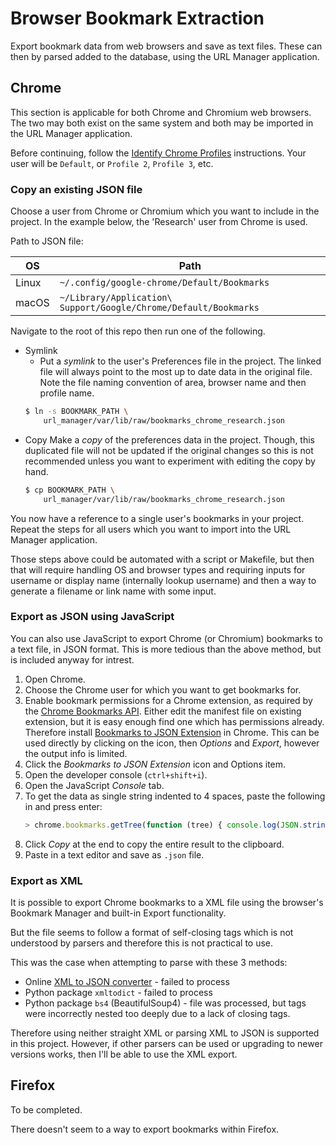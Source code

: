 # Browser Bookmark Extraction

Export bookmark data from web browsers and save as text files. These can then by parsed added to the database, using the URL Manager application.


## Chrome

This section is applicable for both Chrome and Chromium web browsers. The two may both exist on the same system and both may be imported in the URL Manager application.

Before continuing, follow the [Identify Chrome Profiles](identify_chrome_profiles.md) instructions. Your user will be `Default`, or `Profile 2`, `Profile 3`, etc.

### Copy an existing JSON file

Choose a user from Chrome or Chromium which you want to include in the project. In the example below, the 'Research' user from Chrome is used.

Path to JSON file:

OS    | Path
---   | ---
Linux | `~/.config/google-chrome/Default/Bookmarks`
macOS | `~/Library/Application\ Support/Google/Chrome/Default/Bookmarks`

Navigate to the root of this repo then run one of the following.

- Symlink
    - Put a _symlink_ to the user's Preferences file in the project. The linked file will always point to the most up to date data in the original file. Note the file naming convention of area, browser name and then profile name.
    ```sh
    $ ln -s BOOKMARK_PATH \
        url_manager/var/lib/raw/bookmarks_chrome_research.json
    ```
- Copy
    Make a _copy_ of the preferences data in the project. Though, this duplicated file will not be updated if the original changes so this is not recommended unless you want to experiment with editing the copy by hand.
    ```sh
    $ cp BOOKMARK_PATH \
        url_manager/var/lib/raw/bookmarks_chrome_research.json
    ```

You now have a reference to a single user's bookmarks in your project. Repeat the steps for all users which you want to import into the URL Manager application.

Those steps above could be automated with a script or Makefile, but then that will require handling OS and browser types and requiring inputs for username or display name (internally lookup username) and then a way to generate a filename or link name with some input.

### Export as JSON using JavaScript

You can also use JavaScript to export Chrome (or Chromium) bookmarks to a text file, in JSON format. This is more tedious than the above method, but is included anyway for intrest.

1. Open Chrome.
1. Choose the Chrome user for which you want to get bookmarks for.
1. Enable bookmark permissions for a Chrome extension, as required by the [Chrome Bookmarks API](https://developer.chrome.com/extensions/bookmarks). Either edit the manifest file on existing extension, but it is easy enough find one which has permissions already. Therefore install [Bookmarks to JSON Extension](https://chrome.google.com/webstore/detail/bookmarks-to-json/ladccghgadelmlkjfkdjhjlinhogaibi?hl=en-GB) in Chrome. This can be used directly by clicking on the icon, then _Options_ and _Export_, however the output info is limited.
1. Click the _Bookmarks to JSON Extension_ icon and Options item.
1. Open the developer console (`ctrl+shift+i`).
1. Open the JavaScript _Console_ tab.
1. To get the data as single string indented to 4 spaces, paste the following in and press enter:
    ```javascript
    > chrome.bookmarks.getTree(function (tree) { console.log(JSON.stringify(tree, null, 4)) ;  } ) ;
    ```
1. Click _Copy_ at the end to copy the entire result to the clipboard.
1. Paste in a text editor and save as `.json` file.

### Export as XML

It is possible to export Chrome bookmarks to a XML file using the browser's Bookmark Manager and built-in Export functionality. 

But the file seems to follow a format of self-closing tags which is not understood by parsers and therefore this is not practical to use. 

This was the case when attempting to parse with these 3 methods:

- Online [XML to JSON converter](http://www.utilities-online.info/xmltojson/#.WuD0KDPRY0M) - failed to process
- Python package `xmltodict` - failed to process
- Python package `bs4` (BeautifulSoup4) - file was processed, but tags were incorrectly nested too deeply due to a lack of closing tags.

Therefore using neither straight XML or parsing XML to JSON is supported in this project. However, if other parsers can be used or upgrading to newer versions works, then I'll be able to use the XML export.

## Firefox

To be completed.

There doesn't seem to a way to export bookmarks within Firefox.

